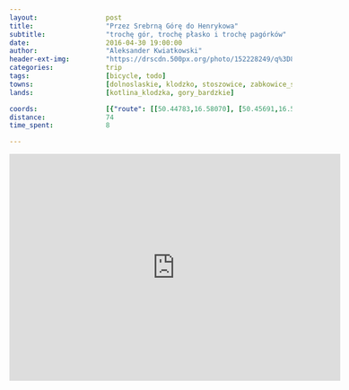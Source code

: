 ```yaml
---
layout:                 post
title:                  "Przez Srebrną Górę do Henrykowa"
subtitle:               "trochę gór, trochę płasko i trochę pagórków"
date:                   2016-04-30 19:00:00
author:                 "Aleksander Kwiatkowski"
header-ext-img:         "https://drscdn.500px.org/photo/152228249/q%3D80_m%3D2000/004a26c24dcced921f3edde138fae2db"
categories:             trip
tags:                   [bicycle, todo]
towns:                  [dolnoslaskie, klodzko, stoszowice, zabkowice_slaskie, cieplowody, ziebice]
lands:                  [kotlina_klodzka, gory_bardzkie]

coords:                 [{"route": [[50.44783,16.58070], [50.45691,16.58585], [50.46368,16.57264], [50.46914,16.59272], [50.48094,16.60731], [50.48837,16.60783], [50.49394,16.62757], [50.51146,16.64319], [50.52074,16.65907], [50.53602,16.66156], [50.54060,16.66671], [50.55587,16.65907], [50.56721,16.67211], [50.57485,16.66808], [50.57975,16.66327], [50.57664,16.65932], [50.57049,16.64285], [50.56929,16.64705], [50.56503,16.65220], [50.56362,16.66645], [50.57130,16.68284], [50.59223,16.72430], [50.59447,16.73434], [50.59937,16.73194], [50.60002,16.74498], [50.59752,16.74679], [50.59899,16.75691], [50.59539,16.79708], [50.59054,16.80206], [50.58902,16.81202], [50.59060,16.81820], [50.59239,16.82747], [50.60024,16.83656], [50.61533,16.86060], [50.61576,16.90231], [50.63156,16.90420], [50.63477,16.89750], [50.63907,16.90025], [50.64135,16.91467], [50.63765,16.93124], [50.64375,16.95141], [50.64870,16.95887], [50.65186,16.98763], [50.64963,16.98994], [50.65316,17.01089], [50.65033,17.01106], [50.64832,17.01956], [50.65839,17.02247], [50.65904,17.03157], [50.66269,17.02977]], "type": "bicycle"}, {"route": [[50.45084,16.65701], [50.44237,16.65915], [50.43909,16.65546], [50.43931,16.64971], [50.44122,16.64885], [50.44133,16.63915], [50.44712,16.62576], [50.45335,16.60868], [50.45565,16.60834], [50.45685,16.58577]], "type": "bicycle"}]
distance:               74
time_spent:             8

---
```


<iframe height='405' width='590' frameborder='0' allowtransparency='true' scrolling='no' src='https://www.strava.com/activities/561236172/embed/a008523ee5405e4f75e74ecb43bc425e70771487'></iframe>
